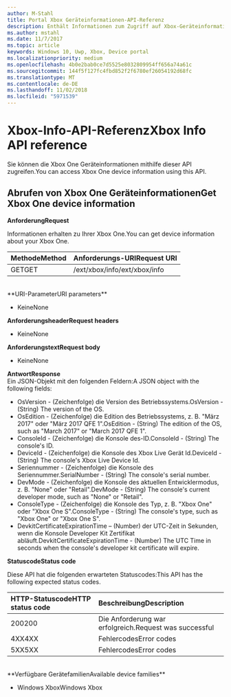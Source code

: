 ```yaml
---
author: M-Stahl
title: Portal Xbox Geräteinformationen-API-Referenz
description: Enthält Informationen zum Zugriff auf Xbox-Geräteinformationen.
ms.author: mstahl
ms.date: 11/7/2017
ms.topic: article
keywords: Windows 10, Uwp, Xbox, Device portal
ms.localizationpriority: medium
ms.openlocfilehash: 4b0e2bab0ce7d5525e8032809954ff656a74a61c
ms.sourcegitcommit: 144f5f127fc4fbd852f2f6780ef26054192d68fc
ms.translationtype: MT
ms.contentlocale: de-DE
ms.lasthandoff: 11/02/2018
ms.locfileid: "5971539"
---
```

# <a name="xbox-info-api-reference"></a><span data-ttu-id="c039a-104">Xbox-Info-API-Referenz</span><span class="sxs-lookup"><span data-stu-id="c039a-104">Xbox Info API reference</span></span>   
<span data-ttu-id="c039a-105">Sie können die Xbox One Geräteinformationen mithilfe dieser API zugreifen.</span><span class="sxs-lookup"><span data-stu-id="c039a-105">You can access Xbox One device information using this API.</span></span>

## <a name="get-xbox-one-device-information"></a><span data-ttu-id="c039a-106">Abrufen von Xbox One Geräteinformationen</span><span class="sxs-lookup"><span data-stu-id="c039a-106">Get Xbox One device information</span></span>

**<span data-ttu-id="c039a-107">Anforderung</span><span class="sxs-lookup"><span data-stu-id="c039a-107">Request</span></span>**

<span data-ttu-id="c039a-108">Informationen erhalten zu Ihrer Xbox One.</span><span class="sxs-lookup"><span data-stu-id="c039a-108">You can get device information about your Xbox One.</span></span>

<span data-ttu-id="c039a-109">Methode</span><span class="sxs-lookup"><span data-stu-id="c039a-109">Method</span></span>      | <span data-ttu-id="c039a-110">Anforderungs-URI</span><span class="sxs-lookup"><span data-stu-id="c039a-110">Request URI</span></span>
:------     | :-----
<span data-ttu-id="c039a-111">GET</span><span class="sxs-lookup"><span data-stu-id="c039a-111">GET</span></span> | <span data-ttu-id="c039a-112">/ext/xbox/info</span><span class="sxs-lookup"><span data-stu-id="c039a-112">/ext/xbox/info</span></span>
<br />
**<span data-ttu-id="c039a-113">URI-Parameter</span><span class="sxs-lookup"><span data-stu-id="c039a-113">URI parameters</span></span>**

- <span data-ttu-id="c039a-114">Keine</span><span class="sxs-lookup"><span data-stu-id="c039a-114">None</span></span>

**<span data-ttu-id="c039a-115">Anforderungsheader</span><span class="sxs-lookup"><span data-stu-id="c039a-115">Request headers</span></span>**

- <span data-ttu-id="c039a-116">Keine</span><span class="sxs-lookup"><span data-stu-id="c039a-116">None</span></span>

**<span data-ttu-id="c039a-117">Anforderungstext</span><span class="sxs-lookup"><span data-stu-id="c039a-117">Request body</span></span>**

- <span data-ttu-id="c039a-118">Keine</span><span class="sxs-lookup"><span data-stu-id="c039a-118">None</span></span>

**<span data-ttu-id="c039a-119">Antwort</span><span class="sxs-lookup"><span data-stu-id="c039a-119">Response</span></span>**   
<span data-ttu-id="c039a-120">Ein JSON-Objekt mit den folgenden Feldern:</span><span class="sxs-lookup"><span data-stu-id="c039a-120">A JSON object with the following fields:</span></span>

* <span data-ttu-id="c039a-121">OsVersion - (Zeichenfolge) die Version des Betriebssystems.</span><span class="sxs-lookup"><span data-stu-id="c039a-121">OsVersion - (String) The version of the OS.</span></span>
* <span data-ttu-id="c039a-122">OsEdition - (Zeichenfolge) die Edition des Betriebssystems, z. B. "März 2017" oder "März 2017 QFE 1".</span><span class="sxs-lookup"><span data-stu-id="c039a-122">OsEdition - (String) The edition of the OS, such as "March 2017" or "March 2017 QFE 1".</span></span>
* <span data-ttu-id="c039a-123">ConsoleId - (Zeichenfolge) die Konsole des-ID.</span><span class="sxs-lookup"><span data-stu-id="c039a-123">ConsoleId - (String) The console's ID.</span></span>
* <span data-ttu-id="c039a-124">DeviceId - (Zeichenfolge) die Konsole des Xbox Live Gerät Id.</span><span class="sxs-lookup"><span data-stu-id="c039a-124">DeviceId - (String) The console's Xbox Live Device Id.</span></span>
* <span data-ttu-id="c039a-125">Seriennummer - (Zeichenfolge) die Konsole des Seriennummer.</span><span class="sxs-lookup"><span data-stu-id="c039a-125">SerialNumber - (String) The console's serial number.</span></span>
* <span data-ttu-id="c039a-126">DevMode - (Zeichenfolge) die Konsole des aktuellen Entwicklermodus, z. B. "None" oder "Retail".</span><span class="sxs-lookup"><span data-stu-id="c039a-126">DevMode - (String) The console's current developer mode, such as "None" or "Retail".</span></span>
* <span data-ttu-id="c039a-127">ConsoleType - (Zeichenfolge) die Konsole des Typ, z. B. "Xbox One" oder "Xbox One S".</span><span class="sxs-lookup"><span data-stu-id="c039a-127">ConsoleType - (String) The console's type, such as "Xbox One" or "Xbox One S".</span></span>
* <span data-ttu-id="c039a-128">DevkitCertificateExpirationTime – (Number) der UTC-Zeit in Sekunden, wenn die Konsole Developer Kit Zertifikat abläuft.</span><span class="sxs-lookup"><span data-stu-id="c039a-128">DevkitCertificateExpirationTime - (Number) The UTC Time in seconds when the console's developer kit certificate will expire.</span></span>

**<span data-ttu-id="c039a-129">Statuscode</span><span class="sxs-lookup"><span data-stu-id="c039a-129">Status code</span></span>**

<span data-ttu-id="c039a-130">Diese API hat die folgenden erwarteten Statuscodes:</span><span class="sxs-lookup"><span data-stu-id="c039a-130">This API has the following expected status codes.</span></span>

<span data-ttu-id="c039a-131">HTTP-Statuscode</span><span class="sxs-lookup"><span data-stu-id="c039a-131">HTTP status code</span></span>      | <span data-ttu-id="c039a-132">Beschreibung</span><span class="sxs-lookup"><span data-stu-id="c039a-132">Description</span></span>
:------     | :-----
<span data-ttu-id="c039a-133">200</span><span class="sxs-lookup"><span data-stu-id="c039a-133">200</span></span> | <span data-ttu-id="c039a-134">Die Anforderung war erfolgreich.</span><span class="sxs-lookup"><span data-stu-id="c039a-134">Request was successful</span></span>
<span data-ttu-id="c039a-135">4XX</span><span class="sxs-lookup"><span data-stu-id="c039a-135">4XX</span></span> | <span data-ttu-id="c039a-136">Fehlercodes</span><span class="sxs-lookup"><span data-stu-id="c039a-136">Error codes</span></span>
<span data-ttu-id="c039a-137">5XX</span><span class="sxs-lookup"><span data-stu-id="c039a-137">5XX</span></span> | <span data-ttu-id="c039a-138">Fehlercodes</span><span class="sxs-lookup"><span data-stu-id="c039a-138">Error codes</span></span>

<br />
**<span data-ttu-id="c039a-139">Verfügbare Gerätefamilien</span><span class="sxs-lookup"><span data-stu-id="c039a-139">Available device families</span></span>**

* <span data-ttu-id="c039a-140">Windows Xbox</span><span class="sxs-lookup"><span data-stu-id="c039a-140">Windows Xbox</span></span>